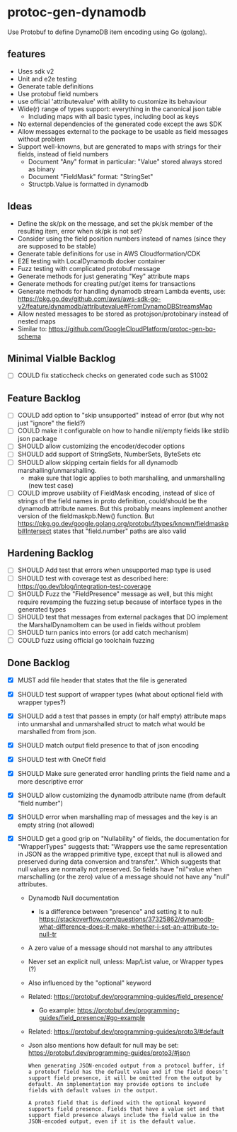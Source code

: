 # protoc-gen-dynamodb

Use Protobuf to define DynamoDB item encoding using Go (golang).

## features

- Uses sdk v2
- Unit and e2e testing
- Generate table definitions
- Use protobuf field numbers
- use official 'attributevalue' with ability to customize its behaviour
- Wide(r) range of types support: everything in the canonical json table
  - Including maps with all basic types, including bool as keys
- No external dependencies of the generated code except the aws SDK
- Allow messages external to the package to be usable as field messages without problem
- Support well-knowns, but are generated to maps with strings for their fields, instead of field numbers
  - Document "Any" format in particular: "Value" stored always stored as binary
  - Document "FieldMask" format: "StringSet"
  - Structpb.Value is formatted in dynamodb

## Ideas

- Define the sk/pk on the message, and set the pk/sk member of the resulting item, error when sk/pk is not set?
- Consider using the field position numbers instead of names (since they are supposed to be stable)
- Generate table definitions for use in AWS Cloudformation/CDK
- E2E testing with LocalDynamodb docker container
- Fuzz testing with complicated protobuf message
- Generate methods for just generating "Key" attribute maps
- Generate methods for creating put/get items for transactions
- Generate methods for handling dynamodb stream Lambda events, use: https://pkg.go.dev/github.com/aws/aws-sdk-go-v2/feature/dynamodb/attributevalue#FromDynamoDBStreamsMap
- Allow nested messages to be stored as protojson/protobinary instead of nested maps
- Similar to: https://github.com/GoogleCloudPlatform/protoc-gen-bq-schema

## Minimal Vialble Backlog

- [ ] COULD fix staticcheck checks on generated code such as S1002

## Feature Backlog

- [ ] COULD add option to "skip unsupported" instead of error (but why not just "ignore" the field?)
- [ ] COULD make it configurable on how to handle nil/empty fields like stdlib json package
- [ ] SHOULD allow customizing the encoder/decoder options
- [ ] SHOULD add support of StringSets, NumberSets, ByteSets etc
- [ ] SHOULD allow skipping certain fields for all dynamodb marshalling/unmarshalling.
  - make sure that logic applies to both marshalling, and unmarshalling (new test case)
- [ ] COULD improve usability of FieldMask encoding, instead of slice of strings of the field names in
      proto definition, could/should be the dynamodb attribute names. But this probably means implement another version of the fieldmaskpb.New() function. But https://pkg.go.dev/google.golang.org/protobuf/types/known/fieldmaskpb#Intersect states that "field.number" paths are also valid

## Hardening Backlog

- [ ] SHOULD Add test that errors when unsupported map type is used
- [ ] SHOULD test with coverage test as described here: https://go.dev/blog/integration-test-coverage
- [ ] SHOULD Fuzz the "FieldPresence" message as well, but this might require revamping the fuzzing setup because
      of interface types in the generated types
- [ ] SHOULD test that messages from external packages that DO implement the MarshalDynamoItem can be used
      in fields without problem
- [ ] SHOULD turn panics into errors (or add catch mechanism)
- [ ] COULD fuzz using official go toolchain fuzzing

## Done Backlog

- [x] MUST add file header that states that the file is generated
- [x] SHOULD test support of wrapper types (what about optional field with wrapper types?)
- [x] SHOULD add a test that passes in empty (or half empty) attribute maps into unmarshal and unmarshalled struct
      to match what would be marshalled from from json.
- [x] SHOULD match output field presence to that of json encoding
- [x] SHOULD test with OneOf field
- [x] SHOULD Make sure generated error handling prints the field name and a more descriptive error
- [x] SHOULD allow customizing the dynamodb attribute name (from default "field number")
- [x] SHOULD error when marshalling map of messages and the key is an empty string (not allowed)
- [x] SHOULD get a good grip on "Nullability" of fields, the documentation for "WrapperTypes" suggests that: "Wrappers use the same representation in JSON as the wrapped primitive type, except that null is allowed and preserved during data conversion and transfer.". Which suggests that
      null values are normally not preserved. So fields have "nil"value when marschalling (or the zero) value of
      a message should not have any "null" attributes.

  - Dynamodb Null documentation
    - Is a difference between "presence" and setting it to null: https://stackoverflow.com/questions/37325862/dynamodb-what-difference-does-it-make-whether-i-set-an-attribute-to-null-tr
  - A zero value of a message should not marshal to any attributes
  - Never set an explicit null, unless: Map/List value, or Wrapper types (?)
  - Also influenced by the "optional" keyword
  - Related: https://protobuf.dev/programming-guides/field_presence/
    - Go example: https://protobuf.dev/programming-guides/field_presence/#go-example
  - Related: https://protobuf.dev/programming-guides/proto3/#default
  - Json also mentions how default for null may be set: https://protobuf.dev/programming-guides/proto3/#json

    ```
    When generating JSON-encoded output from a protocol buffer, if a protobuf field has the default value and if the field doesn’t support field presence, it will be omitted from the output by default. An implementation may provide options to include fields with default values in the output.

    A proto3 field that is defined with the optional keyword supports field presence. Fields that have a value set and that support field presence always include the field value in the JSON-encoded output, even if it is the default value.
    ```

